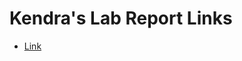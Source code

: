 # Kendra's Lab Report Links

* [Link](https://kkbunny247.github.io/cse15l-lab-reports/lab-report-1-week-2.html)
